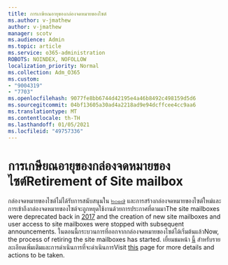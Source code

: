 ```yaml
---
title: การเกษียณอายุของกล่องจดหมายของไซต์
ms.author: v-jmathew
author: v-jmathew
manager: scotv
ms.audience: Admin
ms.topic: article
ms.service: o365-administration
ROBOTS: NOINDEX, NOFOLLOW
localization_priority: Normal
ms.collection: Adm_O365
ms.custom:
- "9004319"
- "7703"
ms.openlocfilehash: 9077fe8bb6744d42195e4a46b8492c498159d5d6
ms.sourcegitcommit: 04bf13605a30ad4a2218ad9e94dcffcee4cc9aa6
ms.translationtype: MT
ms.contentlocale: th-TH
ms.lasthandoff: 01/05/2021
ms.locfileid: "49757336"
---
```

# <a name="retirement-of-site-mailbox"></a><span data-ttu-id="c6e2c-102">การเกษียณอายุของกล่องจดหมายของไซต์</span><span class="sxs-lookup"><span data-stu-id="c6e2c-102">Retirement of Site mailbox</span></span>

<span data-ttu-id="c6e2c-103">กล่องจดหมายของไซต์ไม่ได้รับการสนับสนุนใน [๒๐๑๗](https://techcommunity.microsoft.com/t5/microsoft-sharepoint-blog/deprecation-of-site-mailboxes/ba-p/93028) และการสร้างกล่องจดหมายของไซต์ใหม่และการเข้าถึงกล่องจดหมายของไซต์จะถูกหยุดใช้งานด้วยการประกาศที่ตามมา</span><span class="sxs-lookup"><span data-stu-id="c6e2c-103">The site mailboxes were deprecated back in [2017](https://techcommunity.microsoft.com/t5/microsoft-sharepoint-blog/deprecation-of-site-mailboxes/ba-p/93028) and the creation of new site mailboxes and user access to site mailboxes were stopped with subsequent announcements.</span></span> <span data-ttu-id="c6e2c-104">ในตอนนี้กระบวนการที่ออกจากกล่องจดหมายของไซต์ได้เริ่มต้นแล้ว</span><span class="sxs-lookup"><span data-stu-id="c6e2c-104">Now, the process of retiring the site mailboxes has started.</span></span> <span data-ttu-id="c6e2c-105">เยี่ยมชมหน้า [นี้](https://aka.ms/SiteMailboxRetirement) สำหรับรายละเอียดเพิ่มเติมและการดำเนินการที่จะดำเนินการ</span><span class="sxs-lookup"><span data-stu-id="c6e2c-105">Visit [this](https://aka.ms/SiteMailboxRetirement) page for more details and actions to be taken.</span></span>
